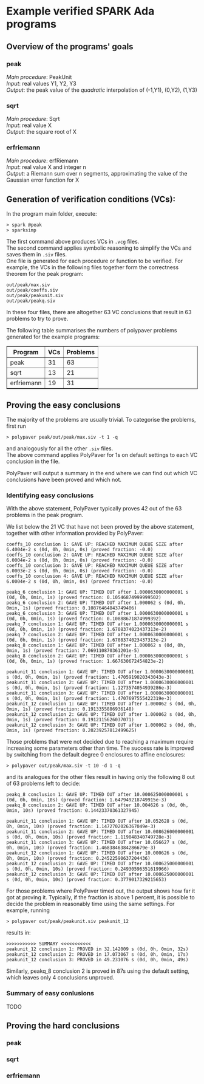 # Example verified SPARK Ada programs 

## Overview of the programs' goals

### peak

*Main procedure*: PeakUnit  
*Input*: real values Y1, Y2, Y3  
*Output*: the peak value of the *quadratic* interpolation of (-1,Y1), (0,Y2), (1,Y3)

### sqrt

*Main procedure*: Sqrt  
*Input*: real value X  
*Output*: the square root of X

### erfriemann

*Main procedure*: erfRiemann  
*Input*: real value X and integer n  
*Output*: a Riemann sum over n segments, approximating the value of the Gaussian error function for X

## Generation of verification conditions (VCs):

In the program main folder, execute:

    > spark @peak
    > sparksimp

The first command above produces VCs in `.vcg` files.  
The second command applies symbolic reasoning to simplify the VCs and saves them in `.siv` files.  
One file is generated for each procedure or function to be verified.
For example, the VCs in the following files together form the correctness theorem 
for the peak program:  

    out/peak/max.siv
    out/peak/coeffs.siv
    out/peak/peakunit.siv
    out/peak/peakq.siv

In these four files, there are altogether 63 VC conclusions that result in 63 problems to try to prove.

The following table summarises the numbers of polypaver problems generated for the example programs:

<table border="1">
<tr>
<th>Program</th>
<th>VCs</th>
<th>Problems</th>
</tr>
<tr>
<td>peak</td>
<td>31</td>
<td>63</td>
</tr>
<tr>
<td>sqrt</td>
<td>13</td>
<td>21</td>
</tr>
<tr>
<td>erfriemann</td>
<td>19</td>
<td>31</td>
</tr>
</table>

## Proving the easy conclusions

The majority of the problems are usually trivial.  To categorise the problems, first run

    > polypaver peak/out/peak/max.siv -t 1 -q

and analogously for all the other `.siv` files.  
The above command applies PolyPaver for 1s on default settings to each VC conclusion in the file.

PolyPaver will output a summary in the end where we can find out
which VC conclusions have been proved and which not.

### Identifying easy conclusions

With the above statement, PolyPaver typically proves 
42 out of the 63 problems in the peak program.

We list below the 21 VC that have not been proved by the above
statement, together with other information provided by PolyPaver:

    coeffs_10 conclusion 1: GAVE UP: REACHED MAXIMUM QUEUE SIZE after 6.4004e-2 s (0d, 0h, 0min, 0s) (proved fraction: -0.0)
    coeffs_10 conclusion 2: GAVE UP: REACHED MAXIMUM QUEUE SIZE after 6.0004e-2 s (0d, 0h, 0min, 0s) (proved fraction: -0.0)
    coeffs_10 conclusion 3: GAVE UP: REACHED MAXIMUM QUEUE SIZE after 6.0003e-2 s (0d, 0h, 0min, 0s) (proved fraction: -0.0)
    coeffs_10 conclusion 4: GAVE UP: REACHED MAXIMUM QUEUE SIZE after 6.0004e-2 s (0d, 0h, 0min, 0s) (proved fraction: -0.0)

    peakq_6 conclusion 1: GAVE UP: TIMED OUT after 1.0000630000000001 s (0d, 0h, 0min, 1s) (proved fraction: 0.10546874999999502)
    peakq_6 conclusion 2: GAVE UP: TIMED OUT after 1.000062 s (0d, 0h, 0min, 1s) (proved fraction: 0.10876464843749406)
    peakq_6 conclusion 3: GAVE UP: TIMED OUT after 1.0000630000000001 s (0d, 0h, 0min, 1s) (proved fraction: 0.10888671874999392)
    peakq_7 conclusion 1: GAVE UP: TIMED OUT after 1.0000630000000001 s (0d, 0h, 0min, 1s) (proved fraction: 1.6708374023437313e-2)
    peakq_7 conclusion 2: GAVE UP: TIMED OUT after 1.0000630000000001 s (0d, 0h, 0min, 1s) (proved fraction: 1.6708374023437313e-2)
    peakq_8 conclusion 1: GAVE UP: TIMED OUT after 1.000062 s (0d, 0h, 0min, 1s) (proved fraction: 7.069110870361201e-5)
    peakq_8 conclusion 2: GAVE UP: TIMED OUT after 1.0000630000000001 s (0d, 0h, 0min, 1s) (proved fraction: 1.667630672454823e-2)

    peakunit_11 conclusion 1: GAVE UP: TIMED OUT after 1.0000630000000001 s (0d, 0h, 0min, 1s) (proved fraction: 1.4705919020343043e-3)
    peakunit_11 conclusion 2: GAVE UP: TIMED OUT after 1.0000630000000001 s (0d, 0h, 0min, 1s) (proved fraction: 1.1273574054939286e-3)
    peakunit_11 conclusion 3: GAVE UP: TIMED OUT after 1.0000630000000001 s (0d, 0h, 0min, 1s) (proved fraction: 1.4707697555422319e-3)
    peakunit_12 conclusion 1: GAVE UP: TIMED OUT after 1.000062 s (0d, 0h, 0min, 1s) (proved fraction: 0.1913355886936148)
    peakunit_12 conclusion 2: GAVE UP: TIMED OUT after 1.000062 s (0d, 0h, 0min, 1s) (proved fraction: 0.1912115626037071)
    peakunit_12 conclusion 3: GAVE UP: TIMED OUT after 1.000062 s (0d, 0h, 0min, 1s) (proved fraction: 0.20239257812499625)

Those problems that were not decided due to reaching a maximum require increasing
some parameters other than time.
The success rate is improved by switching from the default degree 0 enclosures
to affine enclosures:

    > polypaver out/peak/max.siv -t 10 -d 1 -q

and its analogues for the other files result in having only the following 8 out of 63 problems left to decide:

    peakq_8 conclusion 1: GAVE UP: TIMED OUT after 10.000625000000001 s (0d, 0h, 0min, 10s) (proved fraction: 1.647949218749915e-3)
    peakq_8 conclusion 2: GAVE UP: TIMED OUT after 10.004626 s (0d, 0h, 0min, 10s) (proved fraction: 0.14423370361327945)

    peakunit_11 conclusion 1: GAVE UP: TIMED OUT after 10.052628 s (0d, 0h, 0min, 10s) (proved fraction: 1.1472702026367049e-3)
    peakunit_11 conclusion 2: GAVE UP: TIMED OUT after 10.008626000000001 s (0d, 0h, 0min, 10s) (proved fraction: 1.119848340749728e-3)
    peakunit_11 conclusion 3: GAVE UP: TIMED OUT after 10.056627 s (0d, 0h, 0min, 10s) (proved fraction: 1.4683846384286679e-3)
    peakunit_12 conclusion 1: GAVE UP: TIMED OUT after 10.000626 s (0d, 0h, 0min, 10s) (proved fraction: 0.24522590637204436)
    peakunit_12 conclusion 2: GAVE UP: TIMED OUT after 10.000625000000001 s (0d, 0h, 0min, 10s) (proved fraction: 0.24930596351619966)
    peakunit_12 conclusion 3: GAVE UP: TIMED OUT after 10.000625000000001 s (0d, 0h, 0min, 10s) (proved fraction: 0.3779017329215653)


For those problems where PolyPaver timed out, the output shows how far it got at proving it.
Typically, if the fraction is above 1 percent, it is possible to decide the problem in reasonably time 
using the same settings.  For example, running

    > polypaver out/peak/peakunit.siv peakunit_12

results in:

    >>>>>>>>>>> SUMMARY <<<<<<<<<<<
    peakunit_12 conclusion 1: PROVED in 32.142009 s (0d, 0h, 0min, 32s)
    peakunit_12 conclusion 2: PROVED in 17.073067 s (0d, 0h, 0min, 17s)
    peakunit_12 conclusion 3: PROVED in 49.231076 s (0d, 0h, 0min, 49s)

Similarly, peakq_8 conclusion 2 is proved in 87s using the default setting, which leaves only 4 conclusions unproved.

### Summary of easy conlusions

TODO

## Proving the hard conclusions

### peak

### sqrt

### erfriemann







